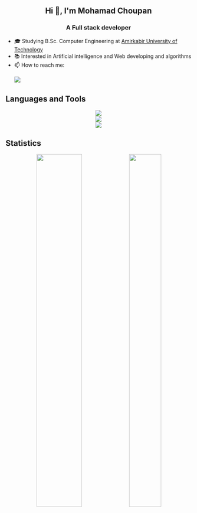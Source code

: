 
<h2 align="center">Hi 👋, I'm Mohamad Choupan</h2>
<h3 align="center">A Full stack developer</h3> 

- 🎓 Studying B.Sc. Computer Engineering at [Amirkabir University of Technology](https://aut.ac.ir)
- 📚 Interested in Artificial intelligence and Web developing and algorithms
- 📫 How to reach me: <br> <br>
[![](https://img.shields.io/badge/-mohamadchoupan80@gmail.com-black?style=flat-circle&logo=gmail)](mailto:mohamadchoupan80@gmail.com)



## Languages and Tools

<p align="center">
  <a href="https://skillicons.dev">
    <img src="https://skillicons.dev/icons?i=c,java,python,js,ts,react,nodejs,django,html,css,reactnative" /><br>
    <img src="https://skillicons.dev/icons?i=postgres,mysql,sqlite,docker,kubernetes,linux" /><br>
    <img src="https://skillicons.dev/icons?i=tensorflow,pytorch,arduino,git,latex" />
  </a>
</p>

<!-- ![Python](https://img.shields.io/badge/python-3670A0?style=flat-square&logo=python&logoColor=ffdd54)
![Java](https://img.shields.io/badge/java-%23ED8B00.svg?style=flat-square&logo=java&logoColor=white)
![C](https://img.shields.io/badge/c-%2300599C.svg?style=flat-square&logo=c&logoColor=white)
![JavaScript](https://img.shields.io/badge/javascript-%23323330.svg?style=flat-square&logo=javascript&logoColor=%23F7DF1E)
![Django](https://img.shields.io/badge/django-%23092E20.svg?style=flat-square&logo=django&logoColor=white)
![Nodejs](https://img.shields.io/badge/-Nodejs-black?style=flat-square&logo=Node.js)
![Postgres](https://img.shields.io/badge/postgres-%23316192.svg?style=flat-square&logo=postgresql&logoColor=white)
![MySQL](https://img.shields.io/badge/-MySQL-gray?style=flat-square&logo=mysql)
![SQLite](https://img.shields.io/badge/sqlite-%2307405e.svg?style=flat-square&logo=sqlite&logoColor=white)
![MongoDB](https://img.shields.io/badge/MongoDB-%234ea94b.svg?style=flat-square&logo=mongodb&logoColor=white)
![Redis](https://img.shields.io/badge/redis-%23DD0031.svg?style=flat-square&logo=redis&logoColor=white)
![Linux](https://img.shields.io/badge/Linux-FCC624?style=flat-square&logo=linux&logoColor=black)
![Kubernetes](https://img.shields.io/badge/kubernetes-%23326ce5.svg?style=flat-square&logo=kubernetes&logoColor=white)
![Docker](https://img.shields.io/badge/docker-%230db7ed.svg?style=flat-square&logo=docker&logoColor=white)
![Arduino](https://img.shields.io/badge/-Arduino-00979D?style=flat-square&logo=Arduino&logoColor=white)
![Git](https://img.shields.io/badge/-Git-black?style=flat-square&logo=git) -->





## Statistics

<p align="center">
  <img height="49.5%" width="49.5%" src="https://github-readme-stats.vercel.app/api?username=mohamadch91&show_icons=true&include_all_commits=true&theme=darcula" >
<!--   <img width="49.5%" src="https://github-readme-streak-stats.herokuapp.com/?user=mohamadch91&theme=darcula&langs_count=6&hide=c" alt="Armin Zolfaghari's Github Steak" /> -->
  <img height="49.5%" width="41.5%" src="https://github-readme-stats.vercel.app/api/top-langs/?username=mohamadch91&layout=compact&theme=darcula&langs_count=6&hide=c" />
</p>
